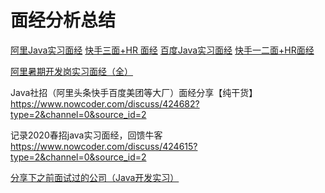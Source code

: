 # 面经分析总结
[阿里Java实习面经](https://www.nowcoder.com/discuss/375016?type=2)
[快手三面+HR 面经](https://www.nowcoder.com/discuss/374926?type=2)
[百度Java实习面经](https://www.nowcoder.com/discuss/405764?type=2)
[快手一二面+HR面经](https://www.nowcoder.com/discuss/405913?type=2)




[阿里暑期开发岗实习面经（全）](https://www.nowcoder.com/discuss/422435?type=2)

Java社招（阿里头条快手百度美团等大厂）面经分享【纯干货】https://www.nowcoder.com/discuss/424682?type=2&channel=0&source_id=2

记录2020春招java实习面经，回馈牛客 https://www.nowcoder.com/discuss/424615?type=2&channel=0&source_id=2


[分享下之前面试过的公司（Java开发实习）](https://www.nowcoder.com/discuss/427313?type=2&channel=666&source_id=2)
